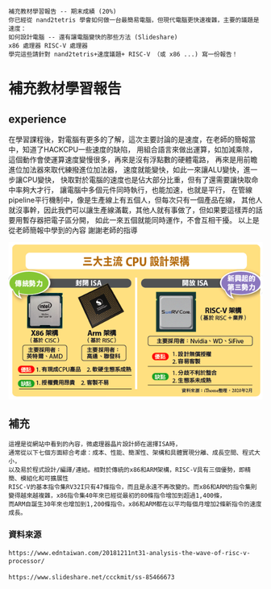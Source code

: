 ```
補充教材學習報告 -- 期末成績 (20%)
你已經從 nand2tetris 學會如何做一台最簡易電腦，但現代電腦更快速複雜，主要的議題是速度：
如何設計電腦 -- 還有讓電腦變快的那些方法 (Slideshare)
x86 處理器 RISC-V 處理器 
學完這些請針對 nand2tetris+速度議題+ RISC-V （或 x86 ...) 寫一份報告！
```
# 補充教材學習報告

## experience

在學習課程後，對電腦有更多的了解，這次主要討論的是速度，在老師的簡報當中，知道了HACKCPU一些速度的缺陷，
用組合語言來做出運算，如加減乘除，這個動作會使運算速度變慢很多，再來是沒有浮點數的硬體電路，
再來是用前瞻進位加法器來取代練撥進位加法器，
速度就能變快，如此一來讓ALU變快，進一步讓CPU變快，
快取對於電腦的速度也是佔大部分比重，但有了還需要讓快取命中率夠大才行，
讓電腦中多個元件同時執行，也能加速，也就是平行，
在管線pipeline平行機制中，像是生產線上有五個人，但每次只有一個產品在線，
其他人就沒事幹，因此我們可以讓生產線滿載，其他人就有事做了，但如果要這樣弄的話要用暫存器把電子區分開，
如此一來五個就能同時運作，不會互相干擾。
以上是從老師簡報中學到的內容
謝謝老師的指導

![](https://github.com/Kenttsai1/co110a/blob/master/Picture/x866.jpg)


## 補充
```
這裡是從網站中看到的內容，微處理器晶片設計師在選擇ISA時，
通常從以下七個方面綜合考慮：成本、性能、簡潔性、架構和具體實現分離、成長空間、程式大小，
以及易於程式設計/編譯/連結。相對於傳統的x86和ARM架構，RISC-V具有三個優勢，即精簡、模組化和可擴展性
RISC-V的基本指令集RV32I只有47條指令，而且是永遠不再改變的。而x86和ARM的指令集則變得越來越複雜，x86指令集40年來已經從最初的80條指令增加到超過1,400條，
而ARM自誕生30年來也增加到1,200條指令。x86和ARM都在以平均每個月增加2條新指令的速度成長。
```


### 資料來源
```
https://www.edntaiwan.com/20181211nt31-analysis-the-wave-of-risc-v-processor/

https://www.slideshare.net/ccckmit/ss-85466673



```

